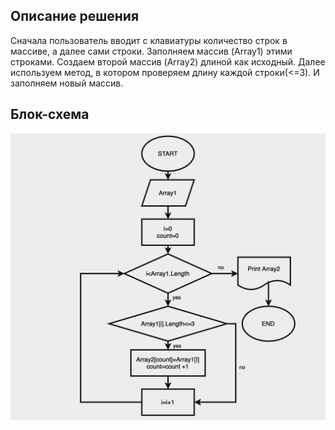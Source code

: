 ## Описание решения

Сначала пользователь вводит с клавиатуры количество строк в массиве, а далее сами строки. Заполняем массив (Array1) этими строками. Создаем второй массив (Array2) длиной как исходный. Далее используем метод, в котором проверяем длину каждой строки(<=3). И заполняем новый массив.

## Блок-схема
![Блок-схема](Схема.png)